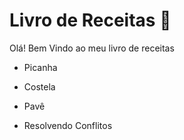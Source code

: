 # Livro de Receitas :meat_on_bone:

Olá! Bem Vindo ao meu livro de receitas 

* Picanha

* Costela

* Pavê

* Resolvendo Conflitos

  

